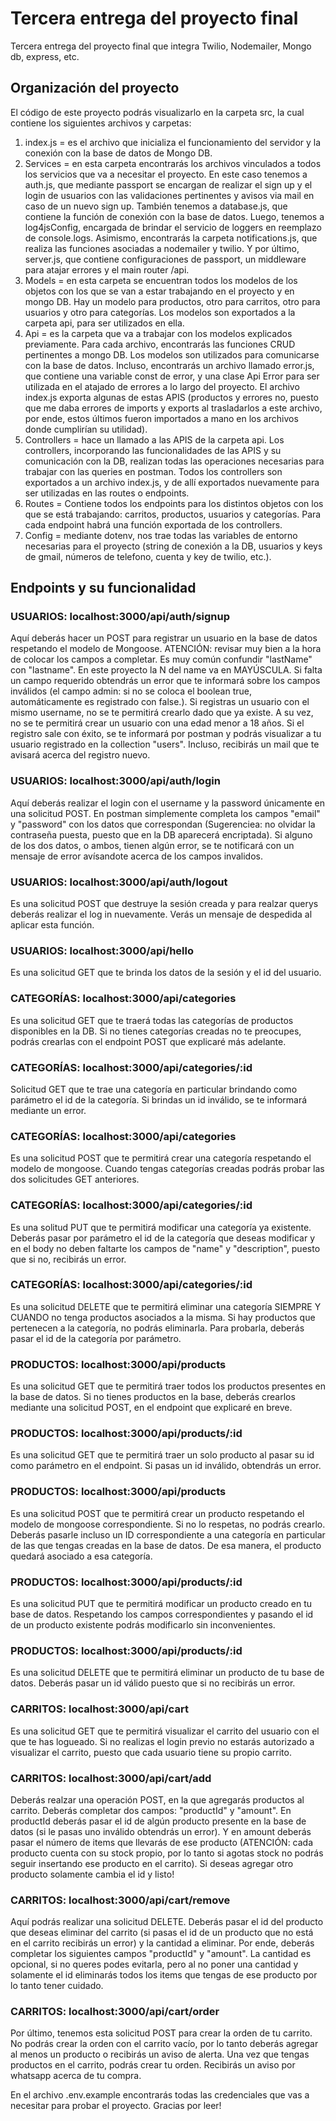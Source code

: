 # Tercera entrega del proyecto final

Tercera entrega del proyecto final que integra Twilio, Nodemailer, Mongo db, express, etc.

## Organización del proyecto

El código de este proyecto podrás visualizarlo en la carpeta src, la cual contiene los siguientes archivos y carpetas:

1. index.js = es el archivo que inicializa el funcionamiento del servidor y la conexión con la base de datos de Mongo DB.
2. Services = en esta carpeta encontrarás los archivos vinculados a todos los servicios que va a necesitar el proyecto. En este caso tenemos a auth.js, que mediante passport se encargan de realizar el sign up y el login de usuarios con las validaciones pertinentes y avisos via mail en caso de un nuevo sign up. También tenemos a database.js, que contiene la función de conexión con la base de datos. Luego, tenemos a log4jsConfig, encargada de brindar el servicio de loggers en reemplazo de console.logs. Asimismo, encontrarás la carpeta notifications.js, que realiza las funciones asociadas a nodemailer y twilio. Y por último, server.js, que contiene configuraciones de passport, un middleware para atajar errores y el main router /api.
3. Models = en esta carpeta se encuentran todos los modelos de los objetos con los que se van a estar trabajando en el proyecto y en mongo DB. Hay un modelo para productos, otro para carritos, otro para usuarios y otro para categorías. Los modelos son exportados a la carpeta api, para ser utilizados en ella.
3. Api = es la carpeta que va a trabajar con los modelos explicados previamente. Para cada archivo, encontrarás las funciones CRUD pertinentes a mongo DB. Los modelos son utilizados para comunicarse con la base de datos. Incluso, encontrarás un archivo llamado error.js, que contiene una variable const de error, y una clase Api Error para ser utilizada en el atajado de errores a lo largo del proyecto. El archivo index.js exporta algunas de estas APIS (productos y errores no, puesto que me daba errores de imports y exports al trasladarlos a este archivo, por ende, estos últimos fueron importados a mano en los archivos donde cumplirían su utilidad).
4. Controllers = hace un llamado a las APIS de la carpeta api. Los controllers, incorporando las funcionalidades de las APIS y su comunicación con la DB, realizan todas las operaciones necesarias para trabajar con las queries en postman. Todos los controllers son exportados a un archivo index.js, y de allí exportados nuevamente para ser utilizadas en las routes o endpoints.
5. Routes = Contiene todos los endpoints para los distintos objetos con los que se está trabajando: carritos, productos, usuarios y categorías. Para cada endpoint habrá una función exportada de los controllers.
6. Config = mediante dotenv, nos trae todas las variables de entorno necesarias para el proyecto (string de conexión a la DB, usuarios y keys de gmail, números de telefono, cuenta y key de twilio, etc.).

## Endpoints y su funcionalidad

### USUARIOS: localhost:3000/api/auth/signup

Aquí deberás hacer un POST para registrar un usuario en la base de datos respetando el modelo de Mongoose. ATENCIÓN: revisar muy bien a la hora de colocar los campos a completar. Es muy común confundir "lastName" con "lastname". En este proyecto la N del name va en MAYÚSCULA. 
Si falta un campo requerido obtendrás un error que te informará sobre los campos inválidos (el campo admin: si no se coloca el boolean true, automáticamente es registrado con false.). 
Si registras un usuario con el mismo username, no se te permitirá crearlo dado que ya existe. A su vez, no se te permitirá crear un usuario con una edad menor a 18 años.
Si el registro sale con éxito, se te informará por postman y podrás visualizar a tu usuario registrado en la collection "users". Incluso, recibirás un mail que te avisará acerca del registro nuevo. 

### USUARIOS: localhost:3000/api/auth/login

Aquí deberás realizar el login con el username y la password únicamente en una solicitud POST. En postman simplemente completa los campos "email" y "password" con los datos que correspondan (Sugerenciea: no olvidar la contraseña puesta, puesto que en la DB aparecerá encriptada).
Si alguno de los dos datos, o ambos, tienen algún error, se te notificará con un mensaje de error avísandote acerca de los campos invalidos.

### USUARIOS: localhost:3000/api/auth/logout

Es una solicitud POST que destruye la sesión creada y para realzar querys deberás realizar el log in nuevamente. Verás un mensaje de despedida al aplicar esta función.

### USUARIOS: localhost:3000/api/hello

Es una solicitud GET que te brinda los datos de la sesión y el id del usuario.

### CATEGORÍAS: localhost:3000/api/categories

Es una solicitud GET que te traerá todas las categorías de productos disponibles en la DB. Si no tienes categorías creadas no te preocupes, podrás crearlas con el endpoint POST que explicaré más adelante.

### CATEGORÍAS: localhost:3000/api/categories/:id

Solicitud GET que te trae una categoría en particular brindando como parámetro el id de la categoría. Si brindas un id inválido, se te informará mediante un error.

### CATEGORÍAS: localhost:3000/api/categories

Es una solicitud POST que te permitirá crear una categoría respetando el modelo de mongoose. Cuando tengas categorías creadas podrás probar las dos solicitudes GET anteriores.

### CATEGORÍAS: localhost:3000/api/categories/:id

Es una solitud PUT que te permitirá modificar una categoría ya existente. Deberás pasar por parámetro el id de la categoría que deseas modificar y en el body no deben faltarte los campos de "name" y "description", puesto que si no, recibirás un error.

### CATEGORÍAS: localhost:3000/api/categories/:id

Es una solicitud DELETE que te permitirá eliminar una categoría SIEMPRE Y CUANDO no tenga productos asociados a la misma. Si hay productos que pertenecen a la categoría, no podrás eliminarla. Para probarla, deberás pasar el id de la categoría por parámetro.

### PRODUCTOS: localhost:3000/api/products

Es una solicitud GET que te permitirá traer todos los productos presentes en la base de datos. Si no tienes productos en la base, deberás crearlos mediante una solicitud POST, en el endpoint que explicaré en breve.

### PRODUCTOS: localhost:3000/api/products/:id

Es una solicitud GET que te permitirá traer un solo producto al pasar su id como parámetro en el endpoint. Si pasas un id inválido, obtendrás un error. 

### PRODUCTOS: localhost:3000/api/products

Es una solicitud POST que te permitirá crear un producto respetando el modelo de mongoose correspondiente. Si no lo respetas, no podrás crearlo. Deberás pasarle incluso un ID correspondiente a una categoría en particular de las que tengas creadas en la base de datos. De esa manera, el producto quedará asociado a esa categoría.

### PRODUCTOS: localhost:3000/api/products/:id

Es una solicitud PUT que te permitirá modificar un producto creado en tu base de datos. Respetando los campos correspondientes y pasando el id de un producto existente podrás modificarlo sin inconvenientes.

### PRODUCTOS: localhost:3000/api/products/:id

Es una solicitud DELETE que te permitirá eliminar un producto de tu base de datos. Deberás pasar un id válido puesto que si no recibirás un error. 

### CARRITOS: localhost:3000/api/cart

Es una solicitud GET que te permitirá visualizar el carrito del usuario con el que te has logueado. Si no realizas el login previo no estarás autorizado a visualizar el carrito, puesto que cada usuario tiene su propio carrito.

### CARRITOS: localhost:3000/api/cart/add

Deberás realzar una operación POST, en la que agregarás productos al carrito. Deberás completar dos campos: "productId" y "amount". En productId deberás pasar el id de algún producto presente en la base de datos (si le pasas uno inválido obtendrás un error). Y en amount deberás pasar el número de items que llevarás de ese producto (ATENCIÓN: cada producto cuenta con su stock propio, por lo tanto si agotas stock no podrás seguir insertando ese producto en el carrito). Si deseas agregar otro producto solamente cambia el id y listo!

### CARRITOS: localhost:3000/api/cart/remove

Aquí podrás realizar una solicitud DELETE. Deberás pasar el id del producto que deseas eliminar del carrito (si pasas el id de un producto que no está en el carrito recibirás un error) y la cantidad a eliminar. Por ende, deberás completar los siguientes campos "productId" y "amount". La cantidad es opcional, si no queres podes evitarla, pero al no poner una cantidad y solamente el id eliminarás todos los items que tengas de ese producto por lo tanto tener cuidado.

### CARRITOS: localhost:3000/api/cart/order

Por último, tenemos esta solicitud POST para crear la orden de tu carrito. No podrás crear la orden con el carrito vacío, por lo tanto deberás agregar al menos un producto o recibirás un aviso de alerta. Una vez que tengas productos en el carrito, podrás crear tu orden. Recibirás un aviso por whatsapp acerca de tu compra.

En el archivo .env.example encontrarás todas las credenciales que vas a necesitar para probar el proyecto. Gracias por leer!







